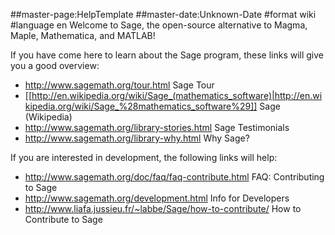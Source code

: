 ##master-page:HelpTemplate
##master-date:Unknown-Date
#format wiki
#language en
Welcome to Sage, the open-source alternative to Magma, Maple, Mathematica, and MATLAB!

If you have come here to learn about the Sage program, these links will give you a good overview:

 * http://www.sagemath.org/tour.html Sage Tour
 * [[http://en.wikipedia.org/wiki/Sage_(mathematics_software)|http://en.wikipedia.org/wiki/Sage_%28mathematics_software%29]] Sage (Wikipedia)
 * http://www.sagemath.org/library-stories.html Sage Testimonials
 * http://www.sagemath.org/library-why.html Why Sage?

If you are interested in development, the following links will help:

 * http://www.sagemath.org/doc/faq/faq-contribute.html FAQ: Contributing to Sage
 * http://www.sagemath.org/development.html Info for Developers
 * http://www.liafa.jussieu.fr/~labbe/Sage/how-to-contribute/ How to Contribute to Sage
